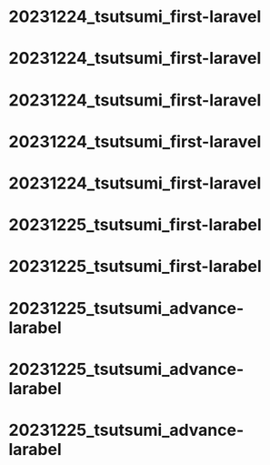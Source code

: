 # 20231224_tsutsumi_first-laravel
# 20231224_tsutsumi_first-laravel
# 20231224_tsutsumi_first-laravel
# 20231224_tsutsumi_first-laravel
# 20231224_tsutsumi_first-laravel
# 20231225_tsutsumi_first-larabel
# 20231225_tsutsumi_first-larabel
# 20231225_tsutsumi_advance-larabel
# 20231225_tsutsumi_advance-larabel
# 20231225_tsutsumi_advance-larabel
